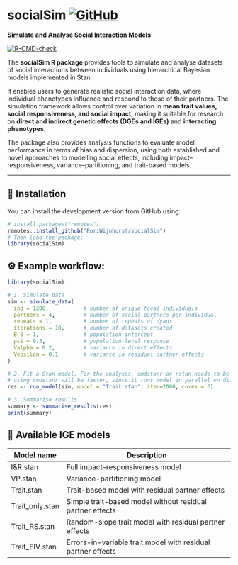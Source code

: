 
<!-- README.md is generated from README.Rmd. Please edit that file -->

# socialSim <a href="https://github.com/RoriWijnhorst/socialSim"><img src="https://img.shields.io/badge/GitHub-RoriWijnhorst/socialSim-blue?logo=github" alt="GitHub"></a>

**Simulate and Analyse Social Interaction Models**

<!-- badges: start -->

[![R-CMD-check](https://github.com/RoriWijnhorst/socialSim/actions/workflows/R-CMD-check.yaml/badge.svg)](https://github.com/RoriWijnhorst/socialSim/actions/workflows/R-CMD-check.yaml)
<!-- badges: end -->

The **socialSim R package** provides tools to simulate and analyse
datasets of social interactions between individuals using hierarchical
Bayesian models implemented in Stan.

It enables users to generate realistic social interaction data, where
individual phenotypes influence and respond to those of their partners.
The simulation framework allows control over variation in **mean trait
values, social responsiveness, and social impact**, making it suitable
for research on **direct and indirect genetic effects (DGEs and IGEs)**
and **interacting phenotypes**.

The package also provides analysis functions to evaluate model
performance in terms of bias and dispersion, using both established and
novel approaches to modelling social effects, including
impact–responsiveness, variance–partitioning, and trait-based models.

------------------------------------------------------------------------

## 🧭 Installation

You can install the development version from GitHub using:

``` r
# install.packages("remotes")
remotes::install_github("RoriWijnhorst/socialSim")
# Then load the package:
library(socialSim)
```

## ⚙️ Example workflow:

``` r
library(socialSim)

# 1. Simulate data
sim <- simulate_data(
  ind = 1200,           # number of unique focal individuals
  partners = 4,         # number of social partners per individual
  repeats = 1,          # number of repeats of dyads   
  iterations = 10,      # number of datasets created    
  B_0 = 1,              # population intercept
  psi = 0.3,            # population-level response
  Valpha = 0.2,         # variance in direct effects
  Vepsilon = 0.1        # variance in residual partner effects
)

# 2. Fit a Stan model. For the analyses, cmdstanr or rstan needs to be installed.
# using cmdstanr will be faster, since it runs model in parallel on different cores of your PC.
res <- run_model(sim, model = "Trait.stan", iter=2000, cores = 6)

# 3. Summarise results
summary <- summarise_results(res)
print(summary)
```

## 🧪 Available IGE models

| Model name      | Description                                                  |
|-----------------|--------------------------------------------------------------|
| I&R.stan        | Full impact–responsiveness model                             |
| VP.stan         | Variance-partitioning model                                  |
| Trait.stan      | Trait-based model with residual partner effects              |
| Trait_only.stan | Simple trait-based model without residual partner effects    |
| Trait_RS.stan   | Random-slope trait model with residual partner effects       |
| Trait_EIV.stan  | Errors-in-variable trait model with residual partner effects |
